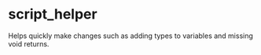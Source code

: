 # script_helper
Helps quickly make changes such as adding types to variables and missing void returns.

